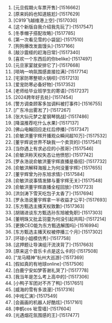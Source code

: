 
1. [元旦假期火车票开售]-[1516662]
1. [原来妈妈也知道尴尬]-[1517629]
1. [C919飞越维港上空]-[1517030]
1. [这个新版自我介绍我先玩了]-[1517547]
1. [冬季帽子搭配攻略]-[1517785]
1. [第一次看见雪的小袋鼠]-[1517510]
1. [狗狗爆改发面馒头]-[1517166]
1. [敲沙震蛏的赶海日常]-[1517340]
1. [喜欢一个东西后的你belike]-[1517497]
1. [元旦家宴就安排它了]-[1517668]
1. [唢呐一响氛围感直接拉满]-[1517714]
1. [宅家防寒整顿火锅呗]-[1517213]
1. [爱宠防寒必备好物]-[1517352]
1. [老师给毕业班学生的寄语]-[1517237]
1. [2024跨年好去处]-[1517454]
1. [警方调查顾客多加调料被打事件]-[1516755]
1. [广东冷出雾凇了]-[1517267]
1. [张大仙元梦之星钢琴挑战]-[1517486]
1. [降温推荐吃什么水果]-[1517137]
1. [佛山电翰回应走红后停播]-[1517347]
1. [俞敏洪董宇辉开播观众瞬间超10万]-[1517532]
1. [董宇辉说世界不缺我一个卖货的]-[1517541]
1. [当你遇上有求必应的小孩哥]-[1517546]
1. [俞敏洪称天权失态让他愤怒]-[1517742]
1. [罗永浩说俞敏洪董宇辉直播是昏招]-[1517732]
1. [俞敏洪解释海报上为何没董宇辉]-[1517655]
1. [董宇辉曾为孙东旭求情]-[1517584]
1. [俞敏洪说事情发酵与董宇辉无关]-[1517548]
1. [俞敏洪董宇辉直播全程回放]-[1517723]
1. [洪剑涛下雪天吃包子太香了]-[1517694]
1. [罗永浩说董宇辉拿一半收益才公平]-[1517693]
1. [东方甄选主播天权致歉]-[1517363]
1. [胡锡进谈东方甄选孙东旭被免职]-[1517303]
1. [董明珠又批孟羽童为何没引起共鸣]-[1517214]
1. [更换CEO能为东方甄选解围吗]-[1516994]
1. [东方甄选主播天权被停播三个月]-[1517302]
1. [环球小姐模仿秀]-[1517758]
1. [这押题让导演组汗流浃背了]-[1517663]
1. [原来这个音乐卡点是这么卡的]-[1517508]
1. [“龙马精神”杭州大巡游]-[1517369]
1. [假如真的有地球online]-[1517506]
1. [白鹿宁安如梦答谢礼哭了]-[1517778]
1. [我当年是怎么考上高中的]-[1517306]
1. [小鸭子军团对不齐了鸭]-[1517651]
1. [威海的雪有多浪漫]-[1517316]
1. [中戏汇演]-[1517549]
1. [会画画的机器人好酷炫]-[1517161]
1. [申鹤cos 呲雪墙]-[1517604]
1. [光遇烟花氛围感的王]-[1517477]